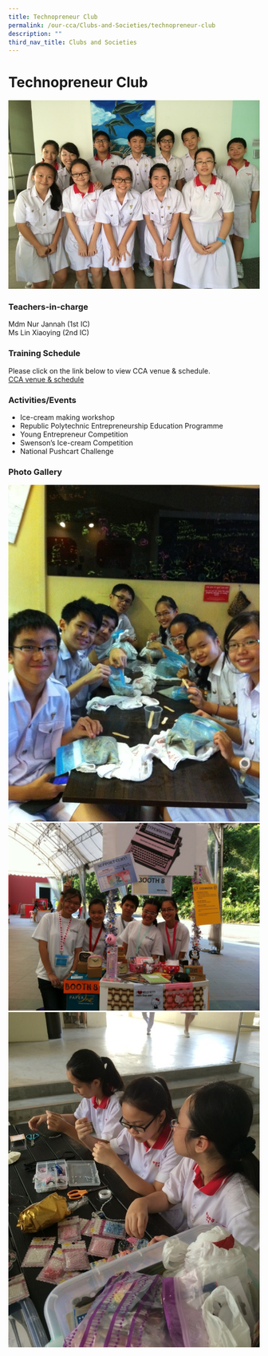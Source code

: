 ```yaml
---
title: Technopreneur Club
permalink: /our-cca/Clubs-and-Societies/technopreneur-club
description: ""
third_nav_title: Clubs and Societies
---
```

# **Technopreneur Club**

![](/images/Entrepreneur%20Club.jpg)

### Teachers-in-charge

Mdm Nur Jannah (1st IC)     
Ms Lin Xiaoying (2nd IC)

### Training Schedule

Please click on the link below to view CCA venue & schedule.   
[CCA venue & schedule](https://chungchenghighyishun-moe-edu-sg-admin.cwp.sg/useful-links/parents/cca-venue-n-schedule)

### Activities/Events

*   Ice-cream making workshop
*   Republic Polytechnic Entrepreneurship Education Programme 
*   Young Entrepreneur Competition
*   Swenson’s Ice-cream Competition 
*   National Pushcart Challenge

### Photo Gallery

![](/images/15df46238_62587.jpg)
![](/images/4379a60b8_62589.jpg)
![](/images/06f5b1b2d_62590.jpg)